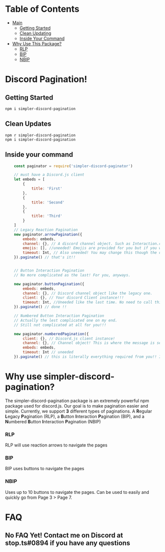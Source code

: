 # Table of Contents
- [Main](#discord-pagination)
  - [Getting Started](#getting-started)
  - [Clean Updating](#clean-updates)
  - [Inside Your Command](#inside-your-command)
- [Why Use This Package?](#why-use-simpler-discord-pagination)
  - [RLP](#RLP)
  - [BIP](#BIP)
  - [NBIP](#NBIP)

# Discord Pagination!
## Getting Started
```
npm i simpler-discord-pagination
```
## Clean Updates
```
npm r simpler-discord-pagination
npm i simpler-discord-pagination
```
## Inside your command
```js
    const paginator = require('simpler-discord-paginator')

    // must have a Discord.js client
    let embeds = [
        {
            title: 'First'
        },
        {
            title: 'Second'
        },
        {
            title: 'Third'
        }
    ]
    // Legacy Reaction Pagination
    new paginator.arrowPagination({
        embeds: embeds,
        channel: {}, // A discord channel object. Such as Interaction.channel or Message.channel
        emojis: [], //uneeded! Emojis are provided for you but if you wish to change them you can. Maximum two.
        timeout: Int, // Also uneeded! You may change this though the default is 60 seconds.
    }).paginate() // that's it!!


    // Button Interaction Pagination
    // No more complicated as the last! For you, anyways.

    new paginator.buttonPagination({
        embeds: embeds,
        channel: {}, // Discord channel object like the legacy one.
        client: {}, // Your discord Client instance!!! 
        timeout: Int, //Uneeded like the last time. No need to call this at all other than to change the amount of time before buttons cease collecting.
    }).paginate() // done !!

    // Numbered Button Interaction Pagination
    // Actually the lest complicated one on my end. 
    // Still not complicated at all for you!!!

    new paginator.numberedPagination({
        client: {}, // Discord.js client instance!
        channel: {}, // Channel object! This is where the message is sent btw.
        embeds: embeds,
        timeout: Int // uneeded
    }).paginate() // this is literally everything required from you!! I handle the rest.
```
# Why use simpler-discord-pagination?
The simpler-discord-pagination package is an extremely powerful npm package used for discord.js. Our goal is to make pagination easier and simple. 
Currently, we support **3** different types of paginations. A **R**egular **L**egacy **P**agination (RLP), a **B**utton **I**nteraction **P**agination (BIP),
and a **N**umbered **B**utton **I**nteraction **P**agination (NBIP)
### RLP
RLP will use reaction arrows to navigate the pages
### BIP
BIP uses buttons to navigate the pages
### NBIP 
Uses up to 10 buttons to navigate the pages. Can be used to easily and quickly go from Page 3 > Page 7.
# FAQ
## No FAQ Yet! Contact me on Discord at stop.ts#0894 if you have any questions